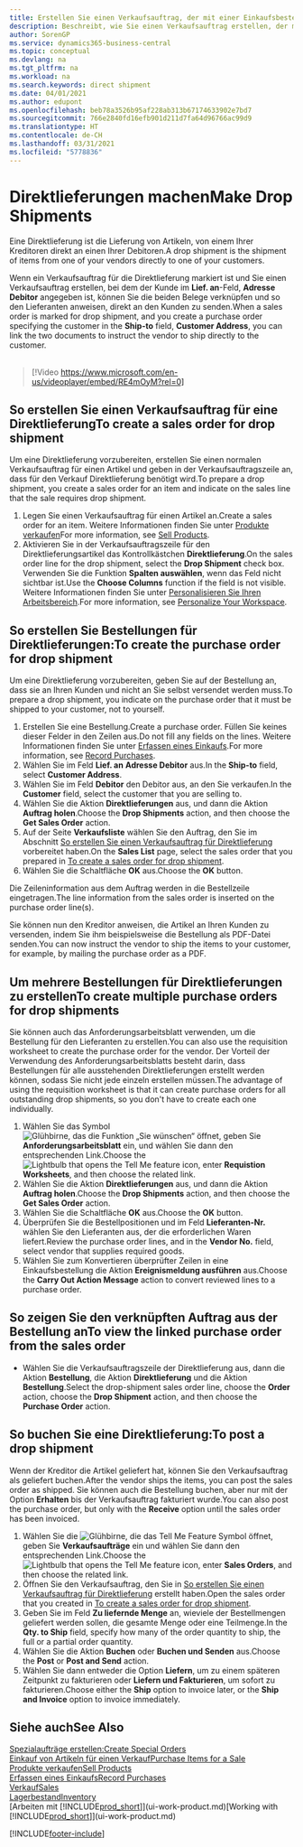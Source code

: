 ```yaml
---
title: Erstellen Sie einen Verkaufsauftrag, der mit einer Einkaufsbestellung für eine direkte Lieferung verknüpft ist | Microsoft Docs
description: Beschreibt, wie Sie einen Verkaufsauftrag erstellen, der mit einer Bestellung verknüpft ist, um sicherzustellen, dass die Artikel vom Kreditor direkt an den Debitor versendet werden
author: SorenGP
ms.service: dynamics365-business-central
ms.topic: conceptual
ms.devlang: na
ms.tgt_pltfrm: na
ms.workload: na
ms.search.keywords: direct shipment
ms.date: 04/01/2021
ms.author: edupont
ms.openlocfilehash: beb78a3526b95af228ab313b67174633902e7bd7
ms.sourcegitcommit: 766e2840fd16efb901d211d7fa64d96766ac99d9
ms.translationtype: HT
ms.contentlocale: de-CH
ms.lasthandoff: 03/31/2021
ms.locfileid: "5778836"
---
```

# <a name="make-drop-shipments"></a><span data-ttu-id="7f786-103">Direktlieferungen machen</span><span class="sxs-lookup"><span data-stu-id="7f786-103">Make Drop Shipments</span></span>

<span data-ttu-id="7f786-104">Eine Direktlieferung ist die Lieferung von Artikeln, von einem Ihrer Kreditoren direkt an einen Ihrer Debitoren.</span><span class="sxs-lookup"><span data-stu-id="7f786-104">A drop shipment is the shipment of items from one of your vendors directly to one of your customers.</span></span>

<span data-ttu-id="7f786-105">Wenn ein Verkaufsauftrag für die Direktlieferung markiert ist und Sie einen Verkaufsauftrag erstellen, bei dem der Kunde im **Lief. an**-Feld, **Adresse Debitor** angegeben ist, können Sie die beiden Belege verknüpfen und so den Lieferanten anweisen, direkt an den Kunden zu senden.</span><span class="sxs-lookup"><span data-stu-id="7f786-105">When a sales order is marked for drop shipment, and you create a purchase order specifying the customer in the **Ship-to** field, **Customer Address**, you can link the two documents to instruct the vendor to ship directly to the customer.</span></span>
<br><br>  
  
> [!Video https://www.microsoft.com/en-us/videoplayer/embed/RE4mOyM?rel=0]

## <a name="to-create-a-sales-order-for-drop-shipment"></a><span data-ttu-id="7f786-106">So erstellen Sie einen Verkaufsauftrag für eine Direktlieferung</span><span class="sxs-lookup"><span data-stu-id="7f786-106">To create a sales order for drop shipment</span></span>

<span data-ttu-id="7f786-107">Um eine Direktlieferung vorzubereiten, erstellen Sie einen normalen Verkaufsauftrag für einen Artikel und geben in der Verkaufsauftragszeile an, dass für den Verkauf Direktlieferung benötigt wird.</span><span class="sxs-lookup"><span data-stu-id="7f786-107">To prepare a drop shipment, you create a sales order for an item and indicate on the sales line that the sale requires drop shipment.</span></span>

1. <span data-ttu-id="7f786-108">Legen Sie einen Verkaufsauftrag für einen Artikel an.</span><span class="sxs-lookup"><span data-stu-id="7f786-108">Create a sales order for an item.</span></span> <span data-ttu-id="7f786-109">Weitere Informationen finden Sie unter [Produkte verkaufen](sales-how-sell-products.md)</span><span class="sxs-lookup"><span data-stu-id="7f786-109">For more information, see [Sell Products](sales-how-sell-products.md).</span></span>
2. <span data-ttu-id="7f786-110">Aktivieren Sie in der Verkaufsauftragszeile für den Direktlieferungsartikel das Kontrollkästchen **Direktlieferung**.</span><span class="sxs-lookup"><span data-stu-id="7f786-110">On the sales order line for the drop shipment, select the **Drop Shipment** check box.</span></span> <span data-ttu-id="7f786-111">Verwenden Sie die Funktion **Spalten auswählen**, wenn das Feld nicht sichtbar ist.</span><span class="sxs-lookup"><span data-stu-id="7f786-111">Use the **Choose Columns** function if the field is not visible.</span></span> <span data-ttu-id="7f786-112">Weitere Informationen finden Sie unter [Personalisieren Sie Ihren Arbeitsbereich](ui-personalization-user.md).</span><span class="sxs-lookup"><span data-stu-id="7f786-112">For more information, see [Personalize Your Workspace](ui-personalization-user.md).</span></span>

## <a name="to-create-the-purchase-order-for-drop-shipment"></a><span data-ttu-id="7f786-113">So erstellen Sie Bestellungen für Direktlieferungen:</span><span class="sxs-lookup"><span data-stu-id="7f786-113">To create the purchase order for drop shipment</span></span>

<span data-ttu-id="7f786-114">Um eine Direktlieferung vorzubereiten, geben Sie auf der Bestellung an, dass sie an Ihren Kunden und nicht an Sie selbst versendet werden muss.</span><span class="sxs-lookup"><span data-stu-id="7f786-114">To prepare a drop shipment, you indicate on the purchase order that it must be shipped to your customer, not to yourself.</span></span>

1. <span data-ttu-id="7f786-115">Erstellen Sie eine Bestellung.</span><span class="sxs-lookup"><span data-stu-id="7f786-115">Create a purchase order.</span></span> <span data-ttu-id="7f786-116">Füllen Sie keines dieser Felder in den Zeilen aus.</span><span class="sxs-lookup"><span data-stu-id="7f786-116">Do not fill any fields on the lines.</span></span> <span data-ttu-id="7f786-117">Weitere Informationen finden Sie unter [Erfassen eines Einkaufs](purchasing-how-record-purchases.md).</span><span class="sxs-lookup"><span data-stu-id="7f786-117">For more information, see [Record Purchases](purchasing-how-record-purchases.md).</span></span>
2. <span data-ttu-id="7f786-118">Wählen Sie im Feld **Lief. an** **Adresse Debitor** aus.</span><span class="sxs-lookup"><span data-stu-id="7f786-118">In the **Ship-to** field, select **Customer Address**.</span></span>
3. <span data-ttu-id="7f786-119">Wählen Sie im Feld **Debitor** den Debitor aus, an den Sie verkaufen.</span><span class="sxs-lookup"><span data-stu-id="7f786-119">In the **Customer** field, select the customer that you are selling to.</span></span>
4. <span data-ttu-id="7f786-120">Wählen Sie die Aktion **Direktlieferungen** aus, und dann die Aktion **Auftrag holen**.</span><span class="sxs-lookup"><span data-stu-id="7f786-120">Choose the **Drop Shipments** action, and then choose the **Get Sales Order** action.</span></span>
5. <span data-ttu-id="7f786-121">Auf der Seite **Verkaufsliste** wählen Sie den Auftrag, den Sie im Abschnitt [So erstellen Sie einen Verkaufsauftrag für Direktlieferung](sales-how-drop-shipment.md#to-create-a-sales-order-for-drop-shipment) vorbereitet haben.</span><span class="sxs-lookup"><span data-stu-id="7f786-121">On the **Sales List** page, select the sales order that you prepared in [To create a sales order for drop shipment](sales-how-drop-shipment.md#to-create-a-sales-order-for-drop-shipment).</span></span>
6. <span data-ttu-id="7f786-122">Wählen Sie die Schaltfläche **OK** aus.</span><span class="sxs-lookup"><span data-stu-id="7f786-122">Choose the **OK** button.</span></span>

<span data-ttu-id="7f786-123">Die Zeileninformation aus dem Auftrag werden in die Bestellzeile eingetragen.</span><span class="sxs-lookup"><span data-stu-id="7f786-123">The line information from the sales order is inserted on the purchase order line(s).</span></span>

<span data-ttu-id="7f786-124">Sie können nun den Kreditor anweisen, die Artikel an Ihren Kunden zu versenden, indem Sie ihm beispielsweise die Bestellung als PDF-Datei senden.</span><span class="sxs-lookup"><span data-stu-id="7f786-124">You can now instruct the vendor to ship the items to your customer, for example, by mailing the purchase order as a PDF.</span></span>     

## <a name="to-create-multiple-purchase-orders-for-drop-shipments"></a><span data-ttu-id="7f786-125">Um mehrere Bestellungen für Direktlieferungen zu erstellen</span><span class="sxs-lookup"><span data-stu-id="7f786-125">To create multiple purchase orders for drop shipments</span></span>

<span data-ttu-id="7f786-126">Sie können auch das Anforderungsarbeitsblatt verwenden, um die Bestellung für den Lieferanten zu erstellen.</span><span class="sxs-lookup"><span data-stu-id="7f786-126">You can also use the requisition worksheet to create the purchase order for the vendor.</span></span> <span data-ttu-id="7f786-127">Der Vorteil der Verwendung des Anforderungsarbeitsblatts besteht darin, dass Bestellungen für alle ausstehenden Direktlieferungen erstellt werden können, sodass Sie nicht jede einzeln erstellen müssen.</span><span class="sxs-lookup"><span data-stu-id="7f786-127">The advantage of using the requisition worksheet is that it can create purchase orders for all outstanding drop shipments, so you don't have to create each one individually.</span></span>

1. <span data-ttu-id="7f786-128">Wählen Sie das Symbol ![Glühbirne, das die Funktion „Sie wünschen“ öffnet](media/ui-search/search_small.png "Tell Me-Funktion"), geben Sie **Anforderungsarbeitsblatt** ein, und wählen Sie dann den entsprechenden Link.</span><span class="sxs-lookup"><span data-stu-id="7f786-128">Choose the ![Lightbulb that opens the Tell Me feature](media/ui-search/search_small.png "Tell me what you want to do") icon, enter **Requistion Worksheets**, and then choose the related link.</span></span>
2. <span data-ttu-id="7f786-129">Wählen Sie die Aktion **Direktlieferungen** aus, und dann die Aktion **Auftrag holen**.</span><span class="sxs-lookup"><span data-stu-id="7f786-129">Choose the **Drop Shipments** action, and then choose the **Get Sales Order** action.</span></span>
3. <span data-ttu-id="7f786-130">Wählen Sie die Schaltfläche **OK** aus.</span><span class="sxs-lookup"><span data-stu-id="7f786-130">Choose the **OK** button.</span></span>
4. <span data-ttu-id="7f786-131">Überprüfen Sie die Bestellpositionen und im Feld **Lieferanten-Nr.** wählen Sie den Lieferanten aus, der die erforderlichen Waren liefert.</span><span class="sxs-lookup"><span data-stu-id="7f786-131">Review the purchase order lines, and in the **Vendor No.** field, select vendor that supplies required goods.</span></span> 
5. <span data-ttu-id="7f786-132">Wählen Sie zum Konvertieren überprüfter Zeilen in eine Einkaufsbestellung die Aktion **Ereignismeldung ausführen** aus.</span><span class="sxs-lookup"><span data-stu-id="7f786-132">Choose the **Carry Out Action Message** action to convert reviewed lines to a purchase order.</span></span>

## <a name="to-view-the-linked-purchase-order-from-the-sales-order"></a><span data-ttu-id="7f786-133">So zeigen Sie den verknüpften Auftrag aus der Bestellung an</span><span class="sxs-lookup"><span data-stu-id="7f786-133">To view the linked purchase order from the sales order</span></span>

* <span data-ttu-id="7f786-134">Wählen Sie die Verkaufsauftragszeile der Direktlieferung aus, dann die Aktion **Bestellung**, die Aktion **Direktlieferung** und die Aktion **Bestellung**.</span><span class="sxs-lookup"><span data-stu-id="7f786-134">Select the drop-shipment sales order line, choose the **Order** action, choose the **Drop Shipment** action, and then choose the **Purchase Order** action.</span></span>

## <a name="to-post-a-drop-shipment"></a><span data-ttu-id="7f786-135">So buchen Sie eine Direktlieferung:</span><span class="sxs-lookup"><span data-stu-id="7f786-135">To post a drop shipment</span></span>

<span data-ttu-id="7f786-136">Wenn der Kreditor die Artikel geliefert hat, können Sie den Verkaufsauftrag als geliefert buchen.</span><span class="sxs-lookup"><span data-stu-id="7f786-136">After the vendor ships the items, you can post the sales order as shipped.</span></span> <span data-ttu-id="7f786-137">Sie können auch die Bestellung buchen, aber nur mit der Option **Erhalten** bis der Verkaufsauftrag fakturiert wurde.</span><span class="sxs-lookup"><span data-stu-id="7f786-137">You can also post the purchase order, but only with the **Receive** option until the sales order has been invoiced.</span></span>

1. <span data-ttu-id="7f786-138">Wählen Sie die ![Glühbirne, die das Tell Me Feature](media/ui-search/search_small.png "Tell Me-Funktion") Symbol öffnet, geben Sie **Verkaufsaufträge** ein und wählen Sie dann den entsprechenden Link.</span><span class="sxs-lookup"><span data-stu-id="7f786-138">Choose the ![Lightbulb that opens the Tell Me feature](media/ui-search/search_small.png "Tell me what you want to do") icon, enter **Sales Orders**, and then choose the related link.</span></span>
2. <span data-ttu-id="7f786-139">Öffnen Sie den Verkaufsauftrag, den Sie in [So erstellen Sie einen Verkaufsauftrag für Direktlieferung](#to-create-a-sales-order-for-drop-shipment) erstellt haben.</span><span class="sxs-lookup"><span data-stu-id="7f786-139">Open the sales order that you created in [To create a sales order for drop shipment](#to-create-a-sales-order-for-drop-shipment).</span></span>
3. <span data-ttu-id="7f786-140">Geben Sie im Feld **Zu liefernde Menge** an, wieviele der Bestellmengen geliefert werden sollen, die gesamte Menge oder eine Teilmenge.</span><span class="sxs-lookup"><span data-stu-id="7f786-140">In the **Qty. to Ship** field, specify how many of the order quantity to ship, the full or a partial order quantity.</span></span>
4. <span data-ttu-id="7f786-141">Wählen Sie die Aktion **Buchen** oder **Buchen und Senden** aus.</span><span class="sxs-lookup"><span data-stu-id="7f786-141">Choose the **Post** or **Post and Send** action.</span></span>
5. <span data-ttu-id="7f786-142">Wählen Sie dann entweder die Option **Liefern**, um zu einem späteren Zeitpunkt zu fakturieren oder **Liefern und Fakturieren**, um sofort zu fakturieren.</span><span class="sxs-lookup"><span data-stu-id="7f786-142">Choose either the **Ship** option to invoice later, or the **Ship and Invoice** option to invoice immediately.</span></span>

## <a name="see-also"></a><span data-ttu-id="7f786-143">Siehe auch</span><span class="sxs-lookup"><span data-stu-id="7f786-143">See Also</span></span>

[<span data-ttu-id="7f786-144">Spezialaufträge erstellen:</span><span class="sxs-lookup"><span data-stu-id="7f786-144">Create Special Orders</span></span>](sales-how-to-create-special-orders.md)  
[<span data-ttu-id="7f786-145">Einkauf von Artikeln für einen Verkauf</span><span class="sxs-lookup"><span data-stu-id="7f786-145">Purchase Items for a Sale</span></span>](purchasing-how-purchase-products-sale.md)  
[<span data-ttu-id="7f786-146">Produkte verkaufen</span><span class="sxs-lookup"><span data-stu-id="7f786-146">Sell Products</span></span>](sales-how-sell-products.md)  
[<span data-ttu-id="7f786-147">Erfassen eines Einkaufs</span><span class="sxs-lookup"><span data-stu-id="7f786-147">Record Purchases</span></span>](purchasing-how-record-purchases.md)  
[<span data-ttu-id="7f786-148">Verkauf</span><span class="sxs-lookup"><span data-stu-id="7f786-148">Sales</span></span>](sales-manage-sales.md)  
[<span data-ttu-id="7f786-149">Lagerbestand</span><span class="sxs-lookup"><span data-stu-id="7f786-149">Inventory</span></span>](inventory-manage-inventory.md)  
<span data-ttu-id="7f786-150">[Arbeiten mit [!INCLUDE[prod_short](includes/prod_short.md)]](ui-work-product.md)</span><span class="sxs-lookup"><span data-stu-id="7f786-150">[Working with [!INCLUDE[prod_short](includes/prod_short.md)]](ui-work-product.md)</span></span>


[!INCLUDE[footer-include](includes/footer-banner.md)]